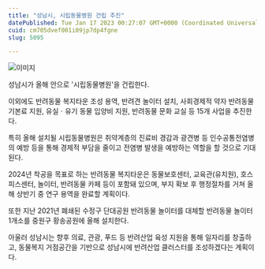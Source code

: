 ```yaml
---
title: "성남시, 시립동물병원 건립 추진"
datePublished: Tue Jan 17 2023 00:27:07 GMT+0000 (Coordinated Universal Time)
cuid: cm705dvef001i09jp7dp4fgne
slug: 5095

---
```



![이미지](https://cdn.hashnode.com/res/hashnode/image/upload/v1739258130235/e67fca6e-dae2-4670-bb5d-d3c8714850e8.png)

성남시가 올해 안으로 '시립동물병원'을 건립한다.

이외에도 반려동물 복지타운 조성 용역, 반려견 놀이터 설치, 사회경제적 약자 반려동물 기본료 지원, 유실ㆍ유기 동물 입양비 지원, 반려동물 문화 교실 등 15개 사업을 추진한다.

특히 올해 설치될 시립동물병원은 취약계층의 진료비 경감과 광견병 등 인수공통전염병의 예방 등을 통해 경제적 부담을 줄이고 전염병 발생을 예방하는 역할을 할 것으로 기대된다.

2024년 착공을 목표로 하는 반려동물 복지타운은 동물보호센터, 교육관(유치원), 호스피스센터, 놀이터, 반려동물 카페 등이 포함돼 있으며, 부지 확보 후 행정절차를 거쳐 올해 상반기 중 연구 용역을 완료할 계획이다.

또한 지난 2021년 폐쇄된 수정구 단대공원 반려동물 놀이터를 대체할 반려동물 놀이터 1개소를 중원구 황송공원에 올해 설치한다.

아울러 성남시는 향후 의료, 관광, 푸드 등 반려산업 육성 지원을 통해 일자리를 창출하고, 동물복지 거점공간을 기반으로 성남시에 반려산업 클러스터를 조성하겠다는 계획이다.